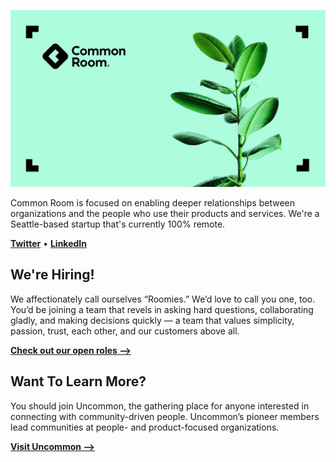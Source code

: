 ![Common Room](https://raw.githubusercontent.com/common-room/.github/main/04D.jpg)

Common Room is focused on enabling deeper relationships between organizations and the people who use their products and services. We're a Seattle-based startup that's currently 100% remote.

[**Twitter**](https://twitter.com/commonroomhq)  •  [**LinkedIn**](https://www.linkedin.com/company/common-room-hq/)

## We're Hiring!

We affectionately call ourselves “Roomies.” We’d love to call you one, too. You’d be joining a team that revels in asking hard questions, collaborating gladly, and making decisions quickly — a team that values simplicity, passion, trust, each other, and our customers above all.

[**Check out our open roles ⟶**](https://www.commonroom.io/careers/)

## Want To Learn More?

You should join Uncommon, the gathering place for anyone interested in connecting with community-driven people. Uncommon’s pioneer members lead communities at people- and product-focused organizations.

[**Visit Uncommon ⟶**](https://www.commonroom.io/uncommon/)
